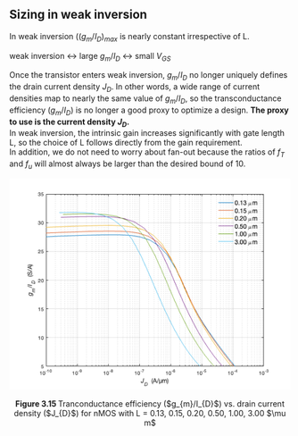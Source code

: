 ## Sizing in weak inversion

In weak inversion ($(g_{m}/I_{D})_{max}$ is nearly constant irrespective of L.

weak inversion $\leftrightarrow$ large $g_{m}/I_{D}$ $\leftrightarrow$ small $V_{GS}$

Once the transistor enters weak inversion, $g_{m}/I_{D}$ no longer uniquely defines the drain current density $J_D$. In other words, a wide range of current densities map to nearly the same value of $g_{m}/I_{D}$, so the transconductance efficiency ($g_{m}/I_{D}$) is no longer a good proxy to 
optimize a design. **The proxy to use is the current density $J_D$.** <br>
In weak inversion, the intrinsic gain increases significantly with gate length L, so the choice of L follows directly from the gain requirement.<br>
In addition, we do not need to worry about fan-out because the ratios of $f_T$ and $f_u$ will almost always be larger than the desired bound of 10.

<p align="center">
   <img src="./img/IGS_ex3_wi_a.png" width="600" >
</p>
<p align="center">
<b>Figure 3.15 </b> Tranconductance efficiency ($g_{m}/I_{D}$) vs. drain current density ($J_{D}$) for nMOS with L = 0.13, 0.15, 0.20, 0.50, 1.00, 3.00 $\mu m$ <br>

```
```
